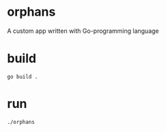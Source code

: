 # orphans
A custom app written with Go-programming language

# build
`go build .`

# run
`./orphans`
